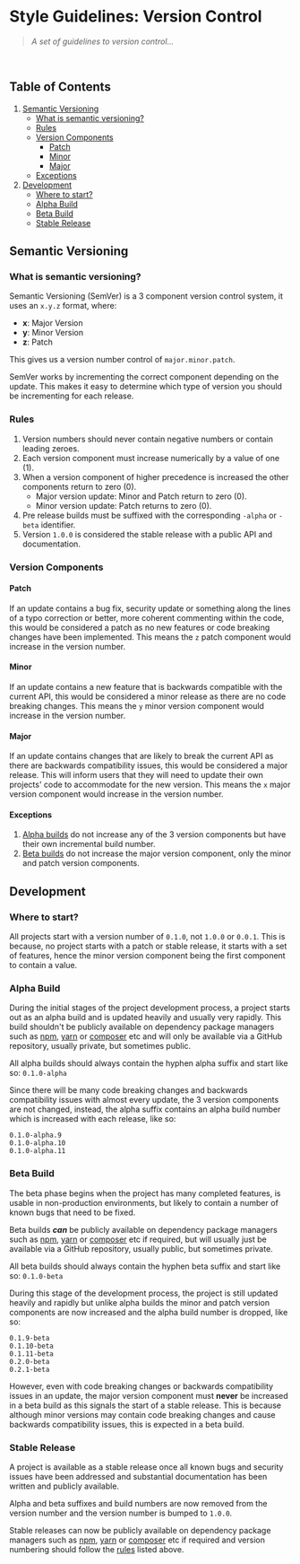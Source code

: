 # Style Guidelines: Version Control
> *A set of guidelines to version control...*
<br />


## Table of Contents
1. [Semantic Versioning](#semantic-versioning)
    - [What is semantic versioning?](#what-is-semantic-versioning)
    - [Rules](#rules)
    - [Version Components](#version-components)
        - [Patch](#patch)
        - [Minor](#minor)
        - [Major](#major)
    - [Exceptions](#exceptions)
2. [Development](#development)
    - [Where to start?](#where-to-start)
    - [Alpha Build](#alpha-build)
    - [Beta Build](#beta-build)
    - [Stable Release](#stable-release)


## Semantic Versioning
### What is semantic versioning?
Semantic Versioning (SemVer) is a 3 component version control system, it uses an `x.y.z` format, where:
 - **x**: Major Version
 - **y**: Minor Version
 - **z**: Patch

This gives us a version number control of `major.minor.patch`.

SemVer works by incrementing the correct component depending on the update. This makes it easy to determine which type of version you should be incrementing for each release.

### Rules
 1. Version numbers should never contain negative numbers or contain leading zeroes.
 2. Each version component must increase numerically by a value of one (1).
 3. When a version component of higher precedence is increased the other components return to zero (0).
     - Major version update: Minor and Patch return to zero (0).
     - Minor version update: Patch returns to zero (0).
 4. Pre release builds must be suffixed with the corresponding `-alpha` or `-beta` identifier.
 5. Version `1.0.0` is considered the stable release with a public API and documentation.

### Version Components
#### Patch
If an update contains a bug fix, security update or something along the lines of a typo correction or better, more coherent commenting within the code, this would be considered a patch as no new features or code breaking changes have been implemented. This means the `z` patch component would increase in the version number.

#### Minor
If an update contains a new feature that is backwards compatible with the current API, this would be considered a minor release as there are no code breaking changes. This means the `y` minor version component would increase in the version number.

#### Major
If an update contains changes that are likely to break the current API as there are backwards compatibility issues, this would be considered a major release. This will inform users that they will need to update their own projects' code to accommodate for the new version. This means the `x` major version component would increase in the version number.

#### Exceptions
 1. [Alpha builds](#alpha-build) do not increase any of the 3 version components but have their own incremental build number.
 2. [Beta builds](#beta-build) do not increase the major version component, only the minor and patch version components.


## Development
### Where to start?
All projects start with a version number of `0.1.0`, not `1.0.0` or `0.0.1`. This is because, no project starts with a patch or stable release, it starts with a set of features, hence the minor version component being the first component to contain a value.

### Alpha Build
During the initial stages of the project development process, a project starts out as an alpha build and is updated heavily and usually very rapidly. This build shouldn't be publicly available on dependency package managers such as [npm](https://www.npmjs.com/), [yarn](https://yarnpkg.com/) or [composer](https://getcomposer.org/) etc and will only be available via a GitHub repository, usually private, but sometimes public.

All alpha builds should always contain the hyphen alpha suffix and start like so: `0.1.0-alpha`

Since there will be many code breaking changes and backwards compatibility issues with almost every update, the 3 version components are not changed, instead, the alpha suffix contains an alpha build number which is increased with each release, like so:

```
0.1.0-alpha.9
0.1.0-alpha.10
0.1.0-alpha.11
```

### Beta Build
The beta phase begins when the project has many completed features, is usable in non-production environments, but likely to contain a number of known bugs that need to be fixed.

Beta builds ***can*** be publicly available on dependency package managers such as [npm](https://www.npmjs.com/), [yarn](https://yarnpkg.com/) or [composer](https://getcomposer.org/) etc if required, but will usually just be available via a GitHub repository, usually public, but sometimes private.

All beta builds should always contain the hyphen beta suffix and start like so: `0.1.0-beta`

During this stage of the development process, the project is still updated heavily and rapidly but unlike alpha builds the minor and patch version components are now increased and the alpha build number is dropped, like so:

```
0.1.9-beta
0.1.10-beta
0.1.11-beta
0.2.0-beta
0.2.1-beta
```

However, even with code breaking changes or backwards compatibility issues in an update, the major version component must **never** be increased in a beta build as this signals the start of a stable release. This is because although minor versions may contain code breaking changes and cause backwards compatibility issues, this is expected in a beta build.

### Stable Release
A project is available as a stable release once all known bugs and security issues have been addressed and substantial documentation has been written and publicly available.

Alpha and beta suffixes and build numbers are now removed from the version number and the version number is bumped to `1.0.0`.

Stable releases can now be publicly available on dependency package managers such as [npm](https://www.npmjs.com/), [yarn](https://yarnpkg.com/) or [composer](https://getcomposer.org/) etc if required and version numbering should follow the [rules](#rules) listed above.
